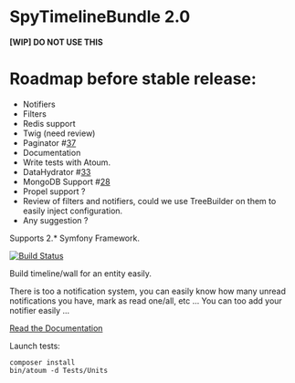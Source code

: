 SpyTimelineBundle 2.0
=====================

**[WIP] DO NOT USE THIS**

Roadmap before stable release:
==============================

- Notifiers
- Filters
- Redis support
- Twig (need review)
- Paginator #[37](https://github.com/stephpy/TimelineBundle/issues/37)
- Documentation
- Write tests with Atoum.
- DataHydrator #[33](https://github.com/stephpy/TimelineBundle/issues/33)
- MongoDB Support #[28](https://github.com/stephpy/TimelineBundle/issues/28)
- Propel support ?
- Review of filters and notifiers, could we use TreeBuilder on them to easily inject configuration.
- Any suggestion ?


Supports 2.* Symfony Framework.

[![Build Status](https://secure.travis-ci.org/stephpy/TimelineBundle.png)](http://travis-ci.org/stephpy/TimelineBundle)

Build timeline/wall for an entity easily.

There is too a notification system, you can easily know how many unread notifications you have, mark as read one/all, etc ... You can too add your notifier easily ...

[Read the Documentation](https://github.com/stephpy/TimelineBundle/blob/master/Resources/doc/index.markdown)

Launch tests:

```
composer install
bin/atoum -d Tests/Units
```
